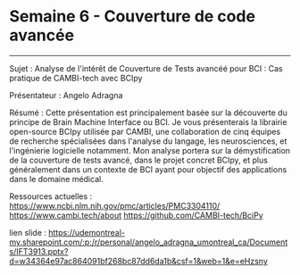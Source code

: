 # Semaine 6 - Couverture de code avancée

******

Sujet : Analyse de l'intérêt de Couverture de Tests avancéé pour BCI : Cas pratique de CAMBI-tech avec BCIpy

Présentateur : Angelo Adragna

Résumé : Cette présentation est principalement basée sur la découverte du principe de Brain Machine Interface ou BCI. Je vous présenterais la librairie open-source BCIpy utilisée par CAMBI, une collaboration de cinq équipes de recherche spécialisées dans l'analyse du langage, les neurosciences, et l'ingénierie logicielle notamment. Mon analyse portera sur la démystification de la couverture de tests avancé, dans le projet concret BCIpy, et plus généralement dans un contexte de BCI ayant pour objectif des applications dans le domaine médical.


Ressources actuelles :
https://www.ncbi.nlm.nih.gov/pmc/articles/PMC3304110/
https://www.cambi.tech/about
https://github.com/CAMBI-tech/BciPy

lien slide :
https://udemontreal-my.sharepoint.com/:p:/r/personal/angelo_adragna_umontreal_ca/Documents/IFT3913.pptx?d=w34364e97ac864091bf268bc87dd6da1b&csf=1&web=1&e=eHzsny
